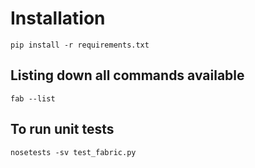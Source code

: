 # Installation
```pip install -r requirements.txt```

## Listing down all commands available
```fab --list```

## To run unit tests
```nosetests -sv test_fabric.py```
